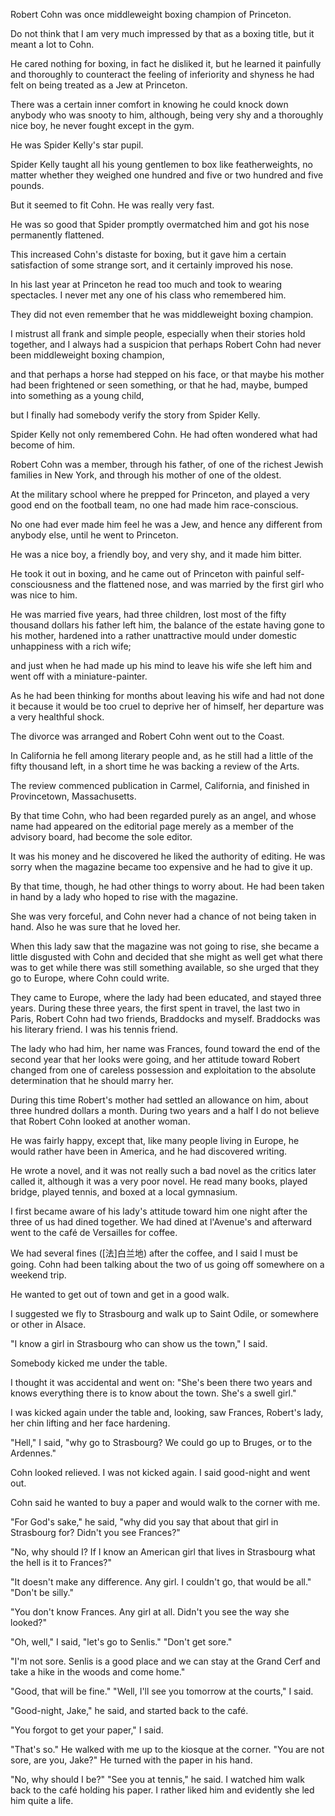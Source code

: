 
Robert Cohn was once middleweight boxing champion of Princeton. 

Do not think that I am very much impressed by that as a boxing title, but it meant a lot to Cohn. 

He cared nothing for boxing, in fact he disliked it, but he learned it painfully and thoroughly to counteract the feeling of inferiority and shyness he had felt on being treated as a Jew at Princeton. 

There was a certain inner comfort in knowing he could knock down anybody who was snooty to him, although, being very shy and a thoroughly nice boy, he never fought except in the gym. 

He was Spider Kelly's star pupil. 

Spider Kelly taught all his young gentlemen to box like featherweights, no matter whether they weighed one hundred and five or two hundred and five pounds. 

But it seemed to fit Cohn. He was really very fast. 

He was so good that Spider promptly overmatched him and got his nose permanently flattened. 

This increased Cohn's distaste for boxing, but it gave him a certain satisfaction of some strange sort, and it certainly improved his nose. 

In his last year at Princeton he read too much and took to wearing spectacles. I never met any one of his class who remembered him. 

They did not even remember that he was middleweight boxing champion. 

I mistrust all frank and simple people, especially when their stories hold together, and I always had a suspicion that perhaps Robert Cohn had never been middleweight boxing champion, 

and that perhaps a horse had stepped on his face, or that maybe his mother had been frightened or seen something, or that he had, maybe, bumped into something as a young child, 

but I finally had somebody verify the story from Spider Kelly. 

Spider Kelly not only remembered Cohn. He had often wondered what had become of him. 

Robert Cohn was a member, through his father, of one of the richest Jewish families in New York, and through his mother of one of the oldest. 

At the military school where he prepped for Princeton, and played a very good end on the football team, no one had made him race-conscious. 

No one had ever made him feel he was a Jew, and hence any different from anybody else, until he went to Princeton. 

He was a nice boy, a friendly boy, and very shy, and it made him bitter. 

He took it out in boxing, and he came out of Princeton with painful self-consciousness and the flattened nose, and was married by the first girl who was nice to him. 

He was married five years, had three children, lost most of the fifty thousand dollars his father left him, the balance of the estate having gone to his mother, hardened into a rather unattractive mould under domestic unhappiness with a rich wife; 

and just when he had made up his mind to leave his wife she left him and went off with a miniature-painter. 

As he had been thinking for months about leaving his wife and had not done it because it would be too cruel to deprive her of himself, her departure was a very healthful shock. 

The divorce was arranged and Robert Cohn went out to the Coast. 

In California he fell among literary people and, as he still had a little of the fifty thousand left, in a short time he was backing a review of the Arts. 

The review commenced publication in Carmel, California, and finished in Provincetown, Massachusetts. 

By that time Cohn, who had been regarded purely as an angel, and whose name had appeared on the editorial page merely as a member of the advisory board, had become the sole editor. 

It was his money and he discovered he liked the authority of editing. He was sorry when the magazine became too expensive and he had to give it up. 

By that time, though, he had other things to worry about. He had been taken in hand by a lady who hoped to rise with the magazine. 

She was very forceful, and Cohn never had a chance of not being taken in hand. Also he was sure that he loved her. 

When this lady saw that the magazine was not going to rise, she became a little disgusted with Cohn and decided that she might as well get what there was to get while there was still something available, so she urged that they go to Europe, where Cohn could write. 

They came to Europe, where the lady had been educated, and stayed three years. During these three years, the first spent in travel, the last two in Paris, Robert Cohn had two friends, Braddocks and myself. Braddocks was his literary friend. I was his tennis friend. 

The lady who had him, her name was Frances, found toward the end of the second year that her looks were going, and her attitude toward Robert changed from one of careless possession and exploitation to the absolute determination that he should marry her. 

During this time Robert's mother had settled an allowance on him, about three hundred dollars a month. During two years and a half I do not believe that Robert Cohn looked at another woman. 

He was fairly happy, except that, like many people living in Europe, he would rather have been in America, and he had discovered writing. 

He wrote a novel, and it was not really such a bad novel as the critics later called it, although it was a very poor novel. He read many books, played bridge, played tennis, and boxed at a local gymnasium. 

I first became aware of his lady's attitude toward him one night after the three of us had dined together. We had dined at l'Avenue's and afterward went to the café de Versailles for coffee. 

We had several fines ([法]白兰地) after the coffee, and I said I must be going. Cohn had been talking about the two of us going off somewhere on a weekend trip. 

He wanted to get out of town and get in a good walk. 

I suggested we fly to Strasbourg and walk up to Saint Odile, or somewhere or other in Alsace. 

"I know a girl in Strasbourg who can show us the town," I said. 

Somebody kicked me under the table. 

I thought it was accidental and went on: "She's been there two years and knows everything there is to know about the town. She's a swell girl." 

I was kicked again under the table and, looking, saw Frances, Robert's lady, her chin lifting and her face hardening. 

"Hell," I said, "why go to Strasbourg? We could go up to Bruges, or to the Ardennes." 

Cohn looked relieved. I was not kicked again. I said good-night and went out. 

Cohn said he wanted to buy a paper and would walk to the corner with me. 

"For God's sake," he said, "why did you say that about that girl in Strasbourg for? Didn't you see Frances?" 

"No, why should I? If I know an American girl that lives in Strasbourg what the hell is it to Frances?" 

"It doesn't make any difference. Any girl. I couldn't go, that would be all." "Don't be silly." 

"You don't know Frances. Any girl at all. Didn't you see the way she looked?" 

"Oh, well," I said, "let's go to Senlis." "Don't get sore." 

"I'm not sore. Senlis is a good place and we can stay at the Grand Cerf and take a hike in the woods and come home." 

"Good, that will be fine." "Well, I'll see you tomorrow at the courts," I said. 

"Good-night, Jake," he said, and started back to the café. 

"You forgot to get your paper," I said. 

"That's so." He walked with me up to the kiosque at the corner. "You are not sore, are you, Jake?" He turned with the paper in his hand. 

"No, why should I be?" "See you at tennis," he said. I watched him walk back to the café holding his paper. I rather liked him and evidently she led him quite a life. 
